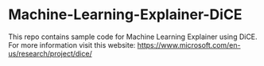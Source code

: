 # Machine-Learning-Explainer-DiCE
This repo contains sample code for Machine Learning Explainer using DiCE.
For more information visit this website: https://www.microsoft.com/en-us/research/project/dice/
